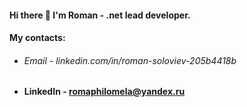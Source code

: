 #### Hi there 👋 I'm Roman - .net lead developer.
#### My contacts:
* <h6>Email - linkedin.com/in/roman-soloviev-205b4418b</h6>
* **LinkedIn - romaphilomela@yandex.ru**
